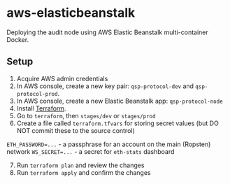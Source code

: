 # aws-elasticbeanstalk

Deploying the audit node using AWS Elastic Beanstalk multi-container Docker.

## Setup

1. Acquire AWS admin credentials
2. In AWS console, create a new key pair: `qsp-protocol-dev` and `qsp-protocol-prod`.
3. In AWS console, create a new Elastic Beanstalk app: `qsp-protocol-node` 
4. Install [Terraform](https://www.terraform.io/).
5. Go to `terraform`, then `stages/dev` or `stages/prod`
6. Create a file called `terraform.tfvars` for storing secret values (but DO NOT commit these to the source control)

`ETH_PASSWORD=...` - a passphrase for an account on the main (Ropsten) network
`WS_SECRET=...` - a secret for `eth-stats` dashboard

7. Run `terraform plan` and review the changes
8. Run `terraform apply` and confirm the changes

